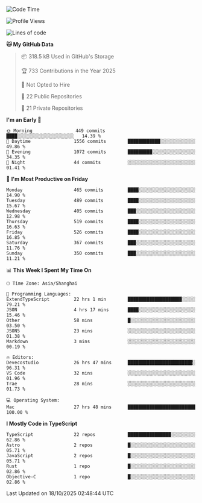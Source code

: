 <!--START_SECTION:waka-->
![Code Time](http://img.shields.io/badge/Code%20Time-4%2C193%20hrs%2046%20mins-blue)

![Profile Views](http://img.shields.io/badge/Profile%20Views-0-blue)

![Lines of code](https://img.shields.io/badge/From%20Hello%20World%20I%27ve%20Written-3.5%20million%20lines%20of%20code-blue)

**🐱 My GitHub Data** 

> 📦 318.5 kB Used in GitHub's Storage 
 > 
> 🏆 733 Contributions in the Year 2025
 > 
> 🚫 Not Opted to Hire
 > 
> 📜 22 Public Repositories 
 > 
> 🔑 21 Private Repositories 
 > 
**I'm an Early 🐤** 

```text
🌞 Morning                449 commits         ████░░░░░░░░░░░░░░░░░░░░░   14.39 % 
🌆 Daytime                1556 commits        ████████████░░░░░░░░░░░░░   49.86 % 
🌃 Evening                1072 commits        █████████░░░░░░░░░░░░░░░░   34.35 % 
🌙 Night                  44 commits          ░░░░░░░░░░░░░░░░░░░░░░░░░   01.41 % 
```
📅 **I'm Most Productive on Friday** 

```text
Monday                   465 commits         ████░░░░░░░░░░░░░░░░░░░░░   14.90 % 
Tuesday                  489 commits         ████░░░░░░░░░░░░░░░░░░░░░   15.67 % 
Wednesday                405 commits         ███░░░░░░░░░░░░░░░░░░░░░░   12.98 % 
Thursday                 519 commits         ████░░░░░░░░░░░░░░░░░░░░░   16.63 % 
Friday                   526 commits         ████░░░░░░░░░░░░░░░░░░░░░   16.85 % 
Saturday                 367 commits         ███░░░░░░░░░░░░░░░░░░░░░░   11.76 % 
Sunday                   350 commits         ███░░░░░░░░░░░░░░░░░░░░░░   11.21 % 
```


📊 **This Week I Spent My Time On** 

```text
🕑︎ Time Zone: Asia/Shanghai

💬 Programming Languages: 
ExtendTypeScript         22 hrs 1 min        ████████████████████░░░░░   79.21 % 
JSON                     4 hrs 17 mins       ████░░░░░░░░░░░░░░░░░░░░░   15.46 % 
Other                    58 mins             █░░░░░░░░░░░░░░░░░░░░░░░░   03.50 % 
JSON5                    23 mins             ░░░░░░░░░░░░░░░░░░░░░░░░░   01.38 % 
Markdown                 3 mins              ░░░░░░░░░░░░░░░░░░░░░░░░░   00.19 % 

🔥 Editors: 
Devecostudio             26 hrs 47 mins      ████████████████████████░   96.31 % 
VS Code                  32 mins             ░░░░░░░░░░░░░░░░░░░░░░░░░   01.96 % 
Trae                     28 mins             ░░░░░░░░░░░░░░░░░░░░░░░░░   01.73 % 

💻 Operating System: 
Mac                      27 hrs 48 mins      █████████████████████████   100.00 % 
```

**I Mostly Code in TypeScript** 

```text
TypeScript               22 repos            ████████████████░░░░░░░░░   62.86 % 
Astro                    2 repos             █░░░░░░░░░░░░░░░░░░░░░░░░   05.71 % 
JavaScript               2 repos             █░░░░░░░░░░░░░░░░░░░░░░░░   05.71 % 
Rust                     1 repo              █░░░░░░░░░░░░░░░░░░░░░░░░   02.86 % 
Objective-C              1 repo              █░░░░░░░░░░░░░░░░░░░░░░░░   02.86 % 
```




 Last Updated on 18/10/2025 02:48:44 UTC
<!--END_SECTION:waka-->